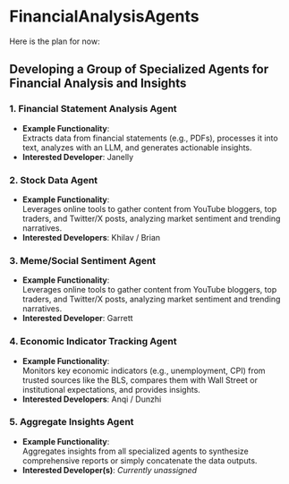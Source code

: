 # FinancialAnalysisAgents

Here is the plan for now:

## Developing a Group of Specialized Agents for Financial Analysis and Insights

### 1. Financial Statement Analysis Agent
- **Example Functionality**:  
  Extracts data from financial statements (e.g., PDFs), processes it into text, analyzes with an LLM, and generates actionable insights.
- **Interested Developer**: Janelly

### 2. Stock Data Agent
- **Example Functionality**:  
   Leverages online tools to gather content from YouTube bloggers, top traders, and Twitter/X posts, analyzing market sentiment and trending narratives.
- **Interested Developers**: Khilav / Brian

### 3. Meme/Social Sentiment Agent
- **Example Functionality**:  
  Leverages online tools to gather content from YouTube bloggers, top traders, and Twitter/X posts, analyzing market sentiment and trending narratives.
- **Interested Developer**: Garrett

### 4. Economic Indicator Tracking Agent
- **Example Functionality**:  
  Monitors key economic indicators (e.g., unemployment, CPI) from trusted sources like the BLS, compares them with Wall Street or institutional expectations, and provides insights.
- **Interested Developers**: Anqi / Dunzhi

### 5. Aggregate Insights Agent
- **Example Functionality**:  
  Aggregates insights from all specialized agents to synthesize comprehensive reports or simply concatenate the data outputs.
- **Interested Developer(s)**: *Currently unassigned*
